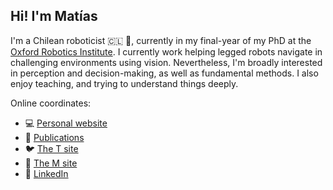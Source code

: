 ## Hi! I'm Matías
I'm a Chilean roboticist 🇨🇱 🤖, currently in my final-year of my PhD at the [Oxford Robotics Institute](https://ori.ox.ac.uk). I currently work helping legged robots navigate in challenging environments using vision. Nevertheless, I'm broadly interested in perception and decision-making, as well as fundamental methods. I also enjoy teaching, and trying to understand things deeply.

Online coordinates:
- 💻 [Personal website](https://mmattamala.github.io)
- 📄 [Publications](https://scholar.google.co.uk/citations?hl=en&user=R5aRkHUAAAAJ&view_op=list_works&authuser=1&sortby=pubdate)
- 🐦 [The T site](https://www.twitter.com/mmattamala)
- 🐘 [The M site](https://sigmoid.social/@mmattamala)
- 💼 [LinkedIn](https://www.linkedin.com/in/mmattamala/)

<!---
Comments here
--->
